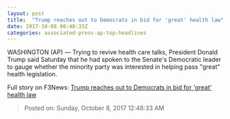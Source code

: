 ```yaml
---
layout: post
title:  "Trump reaches out to Democrats in bid for 'great' health law"
date: 2017-10-08 00:48:33Z
categories: associated-press-ap-top-headlines
---
```


WASHINGTON (AP) — Trying to revive health care talks, President Donald Trump said Saturday that he had spoken to the Senate's Democratic leader to gauge whether the minority party was interested in helping pass "great" health legislation.


Full story on F3News: [Trump reaches out to Democrats in bid for 'great' health law](http://www.f3nws.com/n/2ajzrC)

> Posted on: Sunday, October 8, 2017 12:48:33 AM

